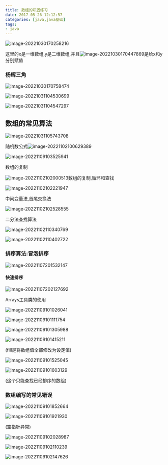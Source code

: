 ```yaml
---
title: 数组的巩固练习
date: 2017-05-26 12:12:57
categories: [java,java基础]
tags:
- java
---
```




![image-20221030170258216](https://markdown-langxecho-save.oss-cn-hangzhou.aliyuncs.com/img/202301281551240.png)

这里的x是一维数组,y是二维数组,并且![image-20221030170447869](https://markdown-langxecho-save.oss-cn-hangzhou.aliyuncs.com/img/202301281551053.png)是给x和y分别赋值

### 杨辉三角



![image-20221030170758474](https://markdown-langxecho-save.oss-cn-hangzhou.aliyuncs.com/img/202301281551519.png)

![image-20221031104530699](https://markdown-langxecho-save.oss-cn-hangzhou.aliyuncs.com/img/202301281551485.png)

![image-20221031104547297](https://markdown-langxecho-save.oss-cn-hangzhou.aliyuncs.com/img/202301281551702.png)

## 数组的常见算法

![image-20221031105743708](https://markdown-langxecho-save.oss-cn-hangzhou.aliyuncs.com/img/202301281552340.png)

随机数公式![image-20221102100629389](https://markdown-langxecho-save.oss-cn-hangzhou.aliyuncs.com/img/202301281552030.png)

![image-20221109103525941](https://markdown-langxecho-save.oss-cn-hangzhou.aliyuncs.com/img/202301281552108.png)

数组的复制

![image-20221102102000513](https://markdown-langxecho-save.oss-cn-hangzhou.aliyuncs.com/img/202301281552508.png)数组的复制,循环和查找

![image-20221102102221947](https://markdown-langxecho-save.oss-cn-hangzhou.aliyuncs.com/img/202301281552831.png)

中间变量法,首尾交换法

![image-20221102102528555](https://markdown-langxecho-save.oss-cn-hangzhou.aliyuncs.com/img/202301281552441.png)

二分法查找算法

![image-20221102110340769](https://markdown-langxecho-save.oss-cn-hangzhou.aliyuncs.com/img/202301281552529.png)

![image-20221102110402722](https://markdown-langxecho-save.oss-cn-hangzhou.aliyuncs.com/img/202301281552899.png)

### 排序算法:冒泡排序

![image-20221107201532147](https://markdown-langxecho-save.oss-cn-hangzhou.aliyuncs.com/img/202301281552809.png)

#### 快速排序

![image-20221107202127692](https://markdown-langxecho-save.oss-cn-hangzhou.aliyuncs.com/img/202301281552365.png)

Arrays工具类的使用

![image-20221109101026041](https://markdown-langxecho-save.oss-cn-hangzhou.aliyuncs.com/img/202301281552856.png)

![image-20221109101111754](https://markdown-langxecho-save.oss-cn-hangzhou.aliyuncs.com/img/202301281552701.png)

![image-20221109101305988](https://markdown-langxecho-save.oss-cn-hangzhou.aliyuncs.com/img/202301281552317.png)

![image-20221109101415211](https://markdown-langxecho-save.oss-cn-hangzhou.aliyuncs.com/img/202301281552573.png)

(fill是将数组值全部修改为设定值)

![image-20221109101525045](https://markdown-langxecho-save.oss-cn-hangzhou.aliyuncs.com/img/202301281552938.png)

![image-20221109101603129](https://markdown-langxecho-save.oss-cn-hangzhou.aliyuncs.com/img/202301281552456.png)

(这个只能查找已经排序的数组)

### 数组编写的常见错误

![image-20221109101852664](https://markdown-langxecho-save.oss-cn-hangzhou.aliyuncs.com/img/202301281552999.png)

![image-20221109101921930](https://markdown-langxecho-save.oss-cn-hangzhou.aliyuncs.com/img/202301281553269.png)

(空指针异常)

![image-20221109102028987](https://markdown-langxecho-save.oss-cn-hangzhou.aliyuncs.com/img/202301281553652.png)

![image-20221109102110239](https://markdown-langxecho-save.oss-cn-hangzhou.aliyuncs.com/img/202301281553838.png)

![image-20221109102147626](https://markdown-langxecho-save.oss-cn-hangzhou.aliyuncs.com/img/202301281553301.png)
